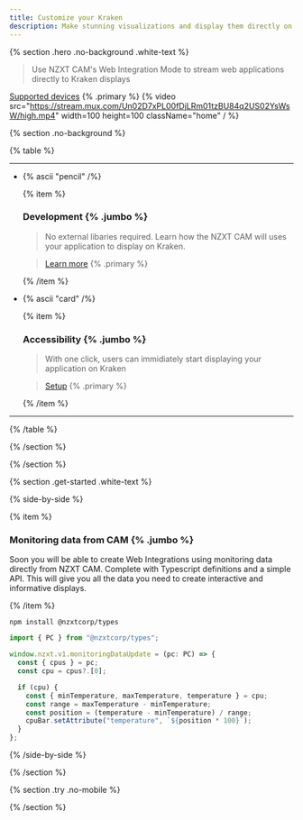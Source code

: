 ```yaml
---
title: Customize your Kraken
description: Make stunning visualizations and display them directly on your Kraken
---
```


{% section .hero .no-background .white-text %}

> Use NZXT CAM's Web Integration Mode to stream web applications directly to Kraken displays

[Supported devices](/docs/faq#supported-devices) {% .primary %}
{% video src="https://stream.mux.com/Un02D7xPL00fDjLRm01tzBU84q2US02YsWsW/high.mp4" width=100 height=100 className="home" / %}

{% section .no-background %}

{% table %}

---

- {% ascii "pencil" /%}

  {% item %}

  ### Development {% .jumbo %}

  > No external libaries required. Learn how the NZXT CAM will uses your application to display on Kraken.

  > [Learn more](/browsers/#introduction) {% .primary %}

  {% /item %}

- {% ascii "card" /%}

  {% item %}

  ### Accessibility {% .jumbo %}

  > With one click, users can immidiately start displaying your application on Kraken

  > [Setup](/browsers/#introduction) {% .primary %}

  {% /item %}

---

{% /table %}

{% /section %}

{% /section %}

{% section .get-started .white-text %}

{% side-by-side %}

{% item %}

### Monitoring data from CAM {% .jumbo %}

Soon you will be able to create Web Integrations using monitoring data directly from NZXT CAM. Complete with Typescript definitions and a simple API. This will give you all the data you need to create interactive and informative displays.

{% /item %}

```shell
npm install @nzxtcorp/types
```

```js
import { PC } from "@nzxtcorp/types";

window.nzxt.v1.monitoringDataUpdate = (pc: PC) => {
  const { cpus } = pc;
  const cpu = cpus?.[0];

  if (cpu) {
    const { minTemperature, maxTemperature, temperature } = cpu;
    const range = maxTemperature - minTemperature;
    const position = (temperature - minTemperature) / range;
    cpuBar.setAttribute("temperature", `${position * 100}`);
  }
};
```

{% /side-by-side %}

{% /section %}

{% section .try .no-mobile %}

{% /section %}
